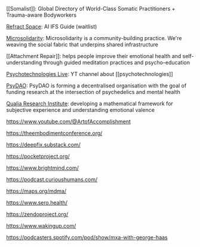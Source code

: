 
[[Somalist]]: Global Directory of World-Class Somatic Practitioners + Trauma-aware Bodyworkers

[Refract Space](https://www.refract.space/): AI IFS Guide (waitlist)

[Microsolidarity](https://www.microsolidarity.cc/): Microsolidarity is a community-building practice. We're weaving the social fabric that underpins shared infrastructure

[[Attachment Repair]]: helps people improve their emotional health and self-understanding through guided meditation practices and psycho-education

[Psychotechnologies Live](https://www.youtube.com/channel/UCng1WUZ4bSRxtjErhyVXwVg): YT channel about [[psychotechnologies]]

[PsyDAO](https://twitter.com/psy_dao): PsyDAO is forming a decentralised organisation with the goal of funding research at the intersection of psychedelics and mental health

[Qualia Research Institute](https://qri.org/): developing a mathematical framework for subjective experience and understanding emotional valence

https://www.youtube.com/@ArtofAccomplishment

https://theembodimentconference.org/

https://deepfix.substack.com/

https://pocketproject.org/

https://www.brightmind.com/

https://podcast.curioushumans.com/

https://maps.org/mdma/

https://www.sero.health/

https://zendoproject.org/

https://www.wakingup.com/

https://podcasters.spotify.com/pod/show/mxa-with-george-haas

